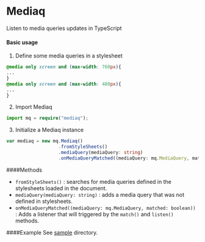 # Mediaq
Listen to media queries updates in TypeScript

#### Basic usage
1. Define some media queries in a stylesheet
```css
@media only screen and (max-width: 760px){
...
}
@media only screen and (max-width: 480px){
...
}
```
2. Import Mediaq
```typescript
import mq = require("mediaq");
```
3. Initialize a Mediaq instance
```typescript
var mediaq = new mq.Mediaq()
                   .fromStyleSheets()
                   .mediaQuery(mediaQuery: string)
                   .onMediaQueryMatched((mediaQuery: mq.MediaQuery, matched: boolean) => { });
```


####Methods

* ```fromStyleSheets()``` : searches for media queries defined in the stylesheets loaded in the document.
* ```mediaQuery(mediaQuery: string)``` : adds a media query that was not defined in stylesheets.
* ```onMediaQueryMatched((mediaQuery: mq.MediaQuery, matched: boolean))``` : Adds a listener that will triggered by the ```match()``` and ```listen()``` methods.

####Example
See [sample](https://github.com/maroun-baydoun/mediaq/tree/master/sample) directory.
